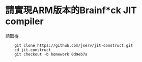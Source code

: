# 請實現ARM版本的Brainf*ck JIT compiler

請取得

```
    git clone https://github.com/jserv/jit-construct.git
    cd jit-construct
    git checkout -b homework 0d9eb7a
```

